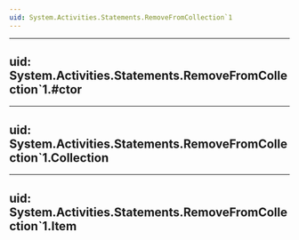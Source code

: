 ```yaml
---
uid: System.Activities.Statements.RemoveFromCollection`1
---
```


---
uid: System.Activities.Statements.RemoveFromCollection`1.#ctor
---

---
uid: System.Activities.Statements.RemoveFromCollection`1.Collection
---

---
uid: System.Activities.Statements.RemoveFromCollection`1.Item
---
